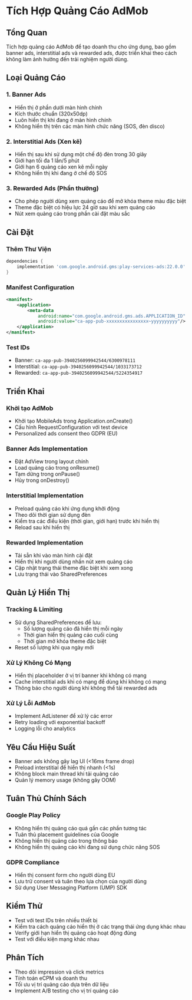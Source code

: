 # Tích Hợp Quảng Cáo AdMob

## Tổng Quan
Tích hợp quảng cáo AdMob để tạo doanh thu cho ứng dụng, bao gồm banner ads, interstitial ads và rewarded ads, được triển khai theo cách không làm ảnh hưởng đến trải nghiệm người dùng.

## Loại Quảng Cáo

### 1. Banner Ads
- Hiển thị ở phần dưới màn hình chính
- Kích thước chuẩn (320x50dp)
- Luôn hiển thị khi đang ở màn hình chính
- Không hiển thị trên các màn hình chức năng (SOS, đèn disco)

### 2. Interstitial Ads (Xen kẽ)
- Hiển thị sau khi sử dụng một chế độ đèn trong 30 giây
- Giới hạn tối đa 1 lần/5 phút
- Giới hạn 6 quảng cáo xen kẽ mỗi ngày
- Không hiển thị khi đang ở chế độ SOS

### 3. Rewarded Ads (Phần thưởng)
- Cho phép người dùng xem quảng cáo để mở khóa theme màu đặc biệt
- Theme đặc biệt có hiệu lực 24 giờ sau khi xem quảng cáo
- Nút xem quảng cáo trong phần cài đặt màu sắc

## Cài Đặt

### Thêm Thư Viện
```gradle
dependencies {
    implementation 'com.google.android.gms:play-services-ads:22.0.0'
}
```

### Manifest Configuration
```xml
<manifest>
    <application>
        <meta-data
            android:name="com.google.android.gms.ads.APPLICATION_ID"
            android:value="ca-app-pub-xxxxxxxxxxxxxxxx~yyyyyyyyyy"/>
    </application>
</manifest>
```

### Test IDs
- Banner: `ca-app-pub-3940256099942544/6300978111`
- Interstitial: `ca-app-pub-3940256099942544/1033173712`
- Rewarded: `ca-app-pub-3940256099942544/5224354917`

## Triển Khai

### Khởi tạo AdMob
- Khởi tạo MobileAds trong Application.onCreate()
- Cấu hình RequestConfiguration với test device
- Personalized ads consent theo GDPR (EU)

### Banner Ads Implementation
- Đặt AdView trong layout chính
- Load quảng cáo trong onResume()
- Tạm dừng trong onPause()
- Hủy trong onDestroy()

### Interstitial Implementation
- Preload quảng cáo khi ứng dụng khởi động
- Theo dõi thời gian sử dụng đèn
- Kiểm tra các điều kiện (thời gian, giới hạn) trước khi hiển thị
- Reload sau khi hiển thị

### Rewarded Implementation
- Tải sẵn khi vào màn hình cài đặt
- Hiển thị khi người dùng nhấn nút xem quảng cáo
- Cập nhật trạng thái theme đặc biệt khi xem xong
- Lưu trạng thái vào SharedPreferences

## Quản Lý Hiển Thị

### Tracking & Limiting
- Sử dụng SharedPreferences để lưu:
  - Số lượng quảng cáo đã hiển thị mỗi ngày
  - Thời gian hiển thị quảng cáo cuối cùng
  - Thời gian mở khóa theme đặc biệt
- Reset số lượng khi qua ngày mới

### Xử Lý Không Có Mạng
- Hiển thị placeholder ở vị trí banner khi không có mạng
- Cache interstitial ads khi có mạng để dùng khi không có mạng
- Thông báo cho người dùng khi không thể tải rewarded ads

### Xử Lý Lỗi AdMob
- Implement AdListener để xử lý các error
- Retry loading với exponential backoff
- Logging lỗi cho analytics

## Yêu Cầu Hiệu Suất
- Banner ads không gây lag UI (<16ms frame drop)
- Preload interstitial để hiển thị nhanh (<1s)
- Không block main thread khi tải quảng cáo
- Quản lý memory usage (không gây OOM)

## Tuân Thủ Chính Sách

### Google Play Policy
- Không hiển thị quảng cáo quá gần các phần tương tác
- Tuân thủ placement guidelines của Google
- Không hiển thị quảng cáo trong thông báo
- Không hiển thị quảng cáo khi đang sử dụng chức năng SOS

### GDPR Compliance
- Hiển thị consent form cho người dùng EU
- Lưu trữ consent và tuân theo lựa chọn của người dùng
- Sử dụng User Messaging Platform (UMP) SDK

## Kiểm Thử
- Test với test IDs trên nhiều thiết bị
- Kiểm tra cách quảng cáo hiển thị ở các trạng thái ứng dụng khác nhau
- Verify giới hạn hiển thị quảng cáo hoạt động đúng
- Test với điều kiện mạng khác nhau

## Phân Tích
- Theo dõi impression và click metrics
- Tính toán eCPM và doanh thu
- Tối ưu vị trí quảng cáo dựa trên dữ liệu
- Implement A/B testing cho vị trí quảng cáo 